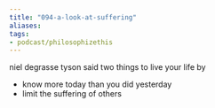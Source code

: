 ```yaml
---
title: "094-a-look-at-suffering"
aliases: 
tags: 
- podcast/philosophizethis
---
```


niel degrasse tyson said two things to live your life by
- know more today than you did yesterday
- limit the suffering of others


